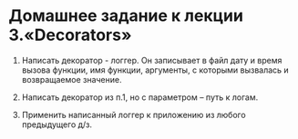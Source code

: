 # Домашнее задание к лекции 3.«Decorators»
1. Написать декоратор - логгер. Он записывает в файл дату и время вызова функции, имя функции, аргументы, с которыми вызвалась и возвращаемое значение.

1. Написать декоратор из п.1, но с параметром – путь к логам.

1. Применить написанный логгер к приложению из любого предыдущего д/з.

